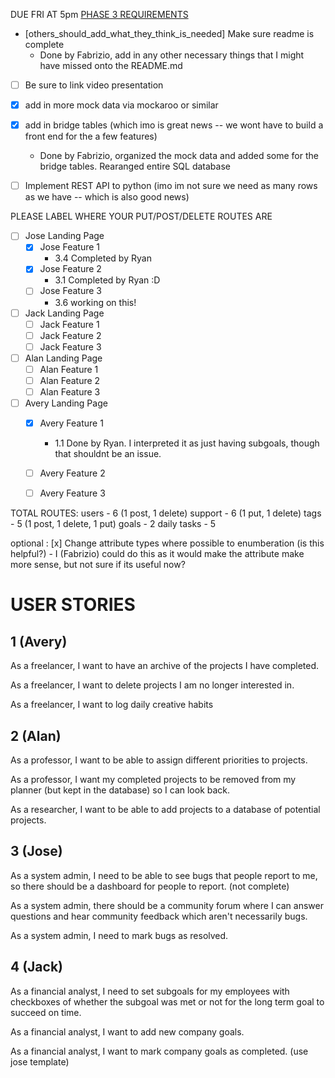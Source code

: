 
DUE FRI AT 5pm
[PHASE 3 REQUIREMENTS](https://docs.google.com/document/d/1oaXD2gjbQTMcSbYllbsGI17IqQbSJP5T0lSpxT6BRAs/edit?tab=t.0)

- [others_should_add_what_they_think_is_needed] Make sure readme is complete
    - Done by Fabrizio, add in any other necessary things that I might have missed onto the README.md

- [ ] Be sure to link video presentation

- [x] add in more mock data via mockaroo or similar
- [x] add in bridge tables (which imo is great news -- we wont have to build a front end for the a few features)
    - Done by Fabrizio, organized the mock data and added some for the bridge tables. Rearanged entire SQL database

- [ ] Implement REST API to python (imo im not sure we need as many rows as we have -- which is also good news)

PLEASE LABEL WHERE YOUR PUT/POST/DELETE ROUTES ARE

- [ ] Jose Landing Page
    - [x] Jose Feature 1
        - 3.4 Completed by Ryan
    - [x] Jose Feature 2
        - 3.1 Completed by Ryan :D
    - [ ] Jose Feature 3
        - 3.6 working on this!

- [ ] Jack Landing Page
    - [ ] Jack Feature 1
    - [ ] Jack Feature 2
    - [ ] Jack Feature 3

- [ ] Alan Landing Page
    - [ ] Alan Feature 1
    - [ ] Alan Feature 2
    - [ ] Alan Feature 3

- [ ] Avery Landing Page
    - [x] Avery Feature 1
        - 1.1 Done by Ryan. I interpreted it as just having subgoals, though that shouldnt be an issue.
    - [ ] Avery Feature 2
    - [ ] Avery Feature 3


TOTAL ROUTES:
users - 6 (1 post, 1 delete)
support - 6 (1 put, 1 delete)
tags - 5 (1 post, 1 delete, 1 put)
goals - 2
daily tasks - 5


optional : [x] Change attribute types where possible to enumberation (is this helpful?)
    - I (Fabrizio) could do this as it would make the attribute make more sense, but not sure if its useful now?


# USER STORIES

## 1 (Avery)
As a freelancer, I want to have an archive of the projects I have completed.

As a freelancer, I want to delete projects I am no longer interested in.

As a freelancer, I want to log daily creative habits

## 2 (Alan)
As a professor, I want to be able to assign different priorities to projects.

As a professor, I want my completed projects to be removed from my planner (but kept in the database) so I can look back.

As a researcher, I want to be able to add projects to a database of potential projects.

## 3 (Jose)
As a system admin, I need to be able to see bugs that people report to me, so there should be a dashboard for people to report. (not complete)

As a system admin, there should be a community forum where I can answer questions and hear community feedback which aren't necessarily bugs. 

As a system admin, I need to mark bugs as resolved.

## 4 (Jack)
As a financial analyst, I need to set subgoals for my employees with checkboxes of whether the subgoal was met or not for the long term goal to succeed on time.

As a financial analyst, I want to add new company goals. 

As a financial analyst, I want to mark company goals as completed. (use jose template)
